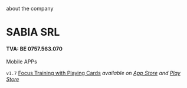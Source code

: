 about the company

# SABIA SRL

#### TVA: BE 0757.563.070 



Mobile APPs

`v1.7` [Focus Training with Playing Cards](https://thesabian.github.io/focus-training-app/) _available on [App Store](https://apps.apple.com/be/app/focus-training-w-playing-cards/id1576114679#?platform=iphone) and [Play Store](https://play.google.com/store/apps/details?id=com.focustraining.app)_